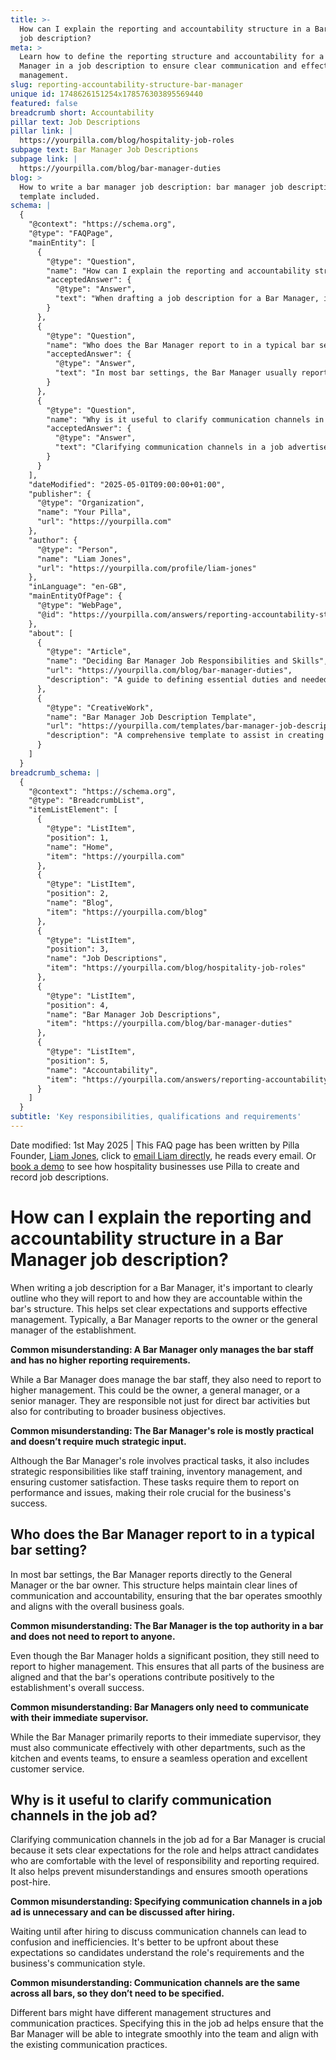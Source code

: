 ```yaml
---
title: >-
  How can I explain the reporting and accountability structure in a Bar Manager
  job description?
meta: >
  Learn how to define the reporting structure and accountability for a Bar
  Manager in a job description to ensure clear communication and effective
  management.
slug: reporting-accountability-structure-bar-manager
unique id: 1748626151254x178576303895569440
featured: false
breadcrumb short: Accountability
pillar text: Job Descriptions
pillar link: |
  https://yourpilla.com/blog/hospitality-job-roles
subpage text: Bar Manager Job Descriptions
subpage link: |
  https://yourpilla.com/blog/bar-manager-duties
blog: >
  How to write a bar manager job description: bar manager job description
  template included.
schema: |
  {
    "@context": "https://schema.org",
    "@type": "FAQPage",
    "mainEntity": [
      {
        "@type": "Question",
        "name": "How can I explain the reporting and accountability structure in a Bar Manager job description?",
        "acceptedAnswer": {
          "@type": "Answer",
          "text": "When drafting a job description for a Bar Manager, it's vital to clearly outline their reporting relationships and accountability within the bar's structure. Typically, a Bar Manager reports either to the establishment's owner or the general manager. This outline helps set expectations clearly and supports effective management."
        }
      },
      {
        "@type": "Question",
        "name": "Who does the Bar Manager report to in a typical bar setting?",
        "acceptedAnswer": {
          "@type": "Answer",
          "text": "In most bar settings, the Bar Manager usually reports directly to the General Manager or the owner of the bar. This reporting structure maintains clear lines of communication and ensures that the bar's operations are effectively aligned with the overall business objectives."
        }
      },
      {
        "@type": "Question",
        "name": "Why is it useful to clarify communication channels in a job advertisement?",
        "acceptedAnswer": {
          "@type": "Answer",
          "text": "Clarifying communication channels in a job advertisement for a Bar Manager is crucial as it sets clear role expectations and helps attract candidates who are prepared for the level of reporting and responsibility required. It helps in preventing misunderstandings and ensures efficient operations after hiring."
        }
      }
    ],
    "dateModified": "2025-05-01T09:00:00+01:00",
    "publisher": {
      "@type": "Organization",
      "name": "Your Pilla",
      "url": "https://yourpilla.com"
    },
    "author": {
      "@type": "Person",
      "name": "Liam Jones",
      "url": "https://yourpilla.com/profile/liam-jones"
    },
    "inLanguage": "en-GB",
    "mainEntityOfPage": {
      "@type": "WebPage",
      "@id": "https://yourpilla.com/answers/reporting-accountability-structure-bar-manager"
    },
    "about": [
      {
        "@type": "Article",
        "name": "Deciding Bar Manager Job Responsibilities and Skills",
        "url": "https://yourpilla.com/blog/bar-manager-duties",
        "description": "A guide to defining essential duties and needed skills in a Bar Manager's job description."
      },
      {
        "@type": "CreativeWork",
        "name": "Bar Manager Job Description Template",
        "url": "https://yourpilla.com/templates/bar-manager-job-description",
        "description": "A comprehensive template to assist in creating an effective job description for the role of a Bar Manager."
      }
    ]
  }
breadcrumb_schema: |
  {
    "@context": "https://schema.org",
    "@type": "BreadcrumbList",
    "itemListElement": [
      {
        "@type": "ListItem",
        "position": 1,
        "name": "Home",
        "item": "https://yourpilla.com"
      },
      {
        "@type": "ListItem",
        "position": 2,
        "name": "Blog",
        "item": "https://yourpilla.com/blog"
      },
      {
        "@type": "ListItem",
        "position": 3,
        "name": "Job Descriptions",
        "item": "https://yourpilla.com/blog/hospitality-job-roles"
      },
      {
        "@type": "ListItem",
        "position": 4,
        "name": "Bar Manager Job Descriptions",
        "item": "https://yourpilla.com/blog/bar-manager-duties"
      },
      {
        "@type": "ListItem",
        "position": 5,
        "name": "Accountability",
        "item": "https://yourpilla.com/answers/reporting-accountability-structure-bar-manager"
      }
    ]
  }
subtitle: 'Key responsibilities, qualifications and requirements'
---
```


Date modified: 1st May 2025 | This FAQ page has been written by Pilla Founder, [Liam Jones](https://yourpilla.com/profile/liam-jones), click to [email Liam directly](https://mailto:liam@yourpilla.com), he reads every email. Or [book a demo](https://calendly.com/pilla/demo) to see how hospitality businesses use Pilla to create and record job descriptions.

# How can I explain the reporting and accountability structure in a Bar Manager job description?

When writing a job description for a Bar Manager, it's important to clearly outline who they will report to and how they are accountable within the bar's structure. This helps set clear expectations and supports effective management. Typically, a Bar Manager reports to the owner or the general manager of the establishment.

**Common misunderstanding: A Bar Manager only manages the bar staff and has no higher reporting requirements.**

While a Bar Manager does manage the bar staff, they also need to report to higher management. This could be the owner, a general manager, or a senior manager. They are responsible not just for direct bar activities but also for contributing to broader business objectives.

**Common misunderstanding: The Bar Manager's role is mostly practical and doesn’t require much strategic input.**

Although the Bar Manager's role involves practical tasks, it also includes strategic responsibilities like staff training, inventory management, and ensuring customer satisfaction. These tasks require them to report on performance and issues, making their role crucial for the business's success.

## Who does the Bar Manager report to in a typical bar setting?

In most bar settings, the Bar Manager reports directly to the General Manager or the bar owner. This structure helps maintain clear lines of communication and accountability, ensuring that the bar operates smoothly and aligns with the overall business goals.

**Common misunderstanding: The Bar Manager is the top authority in a bar and does not need to report to anyone.**

Even though the Bar Manager holds a significant position, they still need to report to higher management. This ensures that all parts of the business are aligned and that the bar's operations contribute positively to the establishment's overall success.

**Common misunderstanding: Bar Managers only need to communicate with their immediate supervisor.**

While the Bar Manager primarily reports to their immediate supervisor, they must also communicate effectively with other departments, such as the kitchen and events teams, to ensure a seamless operation and excellent customer service.

## Why is it useful to clarify communication channels in the job ad?

Clarifying communication channels in the job ad for a Bar Manager is crucial because it sets clear expectations for the role and helps attract candidates who are comfortable with the level of responsibility and reporting required. It also helps prevent misunderstandings and ensures smooth operations post-hire.

**Common misunderstanding: Specifying communication channels in a job ad is unnecessary and can be discussed after hiring.**

Waiting until after hiring to discuss communication channels can lead to confusion and inefficiencies. It's better to be upfront about these expectations so candidates understand the role's requirements and the business's communication style.

**Common misunderstanding: Communication channels are the same across all bars, so they don’t need to be specified.**

Different bars might have different management structures and communication practices. Specifying this in the job ad helps ensure that the Bar Manager will be able to integrate smoothly into the team and align with the existing communication practices.
